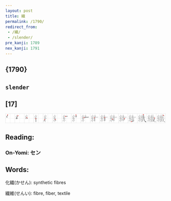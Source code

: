 ```yaml
---
layout: post
title: 繊
permalink: /1790/
redirect_from:
 - /繊/
 - /slender/
pre_kanji: 1789
nex_kanji: 1791
---
```


## {1790}

## `slender`

## [17]

<div class="stroke"><img src="../images/E7B98A.png" /></div>

## Reading:

### On-Yomi: セン

## Words:

化繊(かせん): synthetic fibres

繊維(せんい): fibre, fiber, textile
